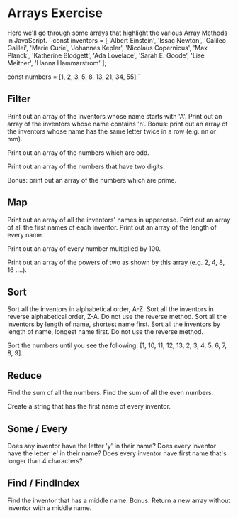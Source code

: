 # Arrays Exercise
Here we'll go through some arrays that highlight the various Array Methods in JavaScript.
`
const inventors = [
  'Albert Einstein',
  'Issac Newton',
  'Galileo Galilei',
  'Marie Curie',
  'Johannes Kepler',
  'Nicolaus Copernicus',
  'Max Planck',
  'Katherine Blodgett',
  'Ada Lovelace',
  'Sarah E. Goode',
  'Lise Meitner',
  'Hanna Hammarstrom'
];

const numbers = [1, 2, 3, 5, 8, 13, 21, 34, 55];`
## Filter
Print out an array of the inventors whose name starts with 'A'.
Print out an array of the inventors whose name contains 'n'.
Bonus: print out an array of the inventors whose name has the same letter twice in a row (e.g. nn or mm).

Print out an array of the numbers which are odd.

Print out an array of the numbers that have two digits.

Bonus: print out an array of the numbers which are prime.

## Map
Print out an array of all the inventors' names in uppercase.
Print out an array of all the first names of each inventor.
Print out an array of the length of every name.

Print out an array of every number multiplied by 100.

Print out an array of the powers of two as shown by this array (e.g. 2, 4, 8, 16 ....).

## Sort
Sort all the inventors in alphabetical order, A-Z.
Sort all the inventors in reverse alphabetical order, Z-A. Do not use the reverse method.
Sort all the inventors by length of name, shortest name first.
Sort all the inventors by length of name, longest name first. Do not use the reverse method.

Sort the numbers until you see the following: [1, 10, 11, 12, 13, 2, 3, 4, 5, 6, 7, 8, 9].

## Reduce
Find the sum of all the numbers.
Find the sum of all the even numbers.

Create a string that has the first name of every inventor.

## Some / Every
Does any inventor have the letter 'y' in their name?
Does every inventor have the letter 'e' in their name?
Does every inventor have first name that's longer than 4 characters?
## Find / FindIndex
Find the inventor that has a middle name.
Bonus: Return a new array without inventor with a middle name.